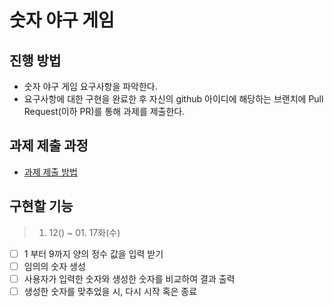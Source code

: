 # 숫자 야구 게임
## 진행 방법
* 숫자 야구 게임 요구사항을 파악한다.
* 요구사항에 대한 구현을 완료한 후 자신의 github 아이디에 해당하는 브랜치에 Pull Request(이하 PR)를 통해 과제를 제출한다.

## 과제 제출 과정
* [과제 제출 방법](https://github.com/next-step/nextstep-docs/tree/master/precourse)

## 구현할 기능

> 01. 12() ~ 01. 17화(수)

- [ ] 1 부터 9까지 양의 정수 값을 입력 받기
- [ ] 임의의 숫자 생성
- [ ] 사용자가 입력한 숫자와 생성한 숫자를 비교하여 결과 출력
- [ ] 생성한 숫자를 맞추었을 시, 다시 시작 혹은 종료